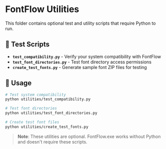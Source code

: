 # FontFlow Utilities

This folder contains optional test and utility scripts that require Python to run.

## 🧪 Test Scripts

- **`test_compatibility.py`** - Verify your system compatibility with FontFlow
- **`test_font_directories.py`** - Test font directory access permissions  
- **`create_test_fonts.py`** - Generate sample font ZIP files for testing

## 🚀 Usage

```bash
# Test system compatibility
python utilities/test_compatibility.py

# Test font directories
python utilities/test_font_directories.py

# Create test font files
python utilities/create_test_fonts.py
```

> **Note**: These utilities are optional. FontFlow.exe works without Python and doesn't require these scripts.
